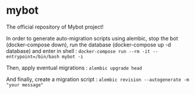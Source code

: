 # mybot

The official repository of Mybot project!

In order to generate auto-migration scripts using alembic, stop the bot (docker-compose down), run the database (docker-compose up -d database) and enter in shell :
`docker-compose run --rm -it --entrypoint=/bin/bash mybot -i`

Then, apply eventual migrations :
`alembic upgrade head`

And finally, create a migration script :
`alembic revision --autogenerate -m "your message"`
